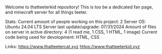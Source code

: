 Welcome to thatteeterkid repository!
This is too be a dedicated fan page, and minecraft server for all things teeter.

Stats:
Current amount of people working on this project: 2
Server OS: Ubuntu 24.04 LTS
Server last update/upgrade: 07/31/2024
Amount of files on server in active directory: 4 (1 read me, 1 CSS, 1 HTML, 1 image)
Current code being used for devolopment: HTML, CSS

Links:
https://www.thatteetercat.xyz
https://www.thatteeterkid.xyz
